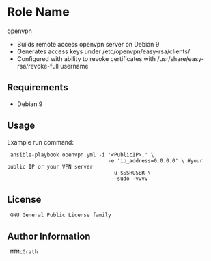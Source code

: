 Role Name
=========

openvpn

- Builds remote access openvpn server on Debian 9
- Generates access keys under /etc/openvpn/easy-rsa/clients/
- Configured with ability to revoke certificates with /usr/share/easy-rsa/revoke-full username

Requirements
------------

- Debian 9 

Usage
-----

Example run command:

     ansible-playbook openvpn.yml -i '<PublicIP>,' \
                                     -e 'ip_address=0.0.0.0' \ #your public IP or your VPN server
                                      -u $SSHUSER \
                                      --sudo -vvvv

License
-------

     GNU General Public License family

Author Information
------------------
     MTMcGrath

